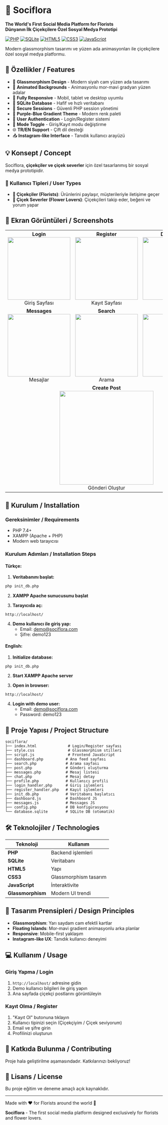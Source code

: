 # 🌺 Sociflora
**The World's First Social Media Platform for Florists**  
**Dünyanın İlk Çiçekçilere Özel Sosyal Medya Prototipi**

[![PHP](https://img.shields.io/badge/PHP-7.4+-777BB4?style=flat&logo=php&logoColor=white)](https://www.php.net/)
[![SQLite](https://img.shields.io/badge/SQLite-3-003B57?style=flat&logo=sqlite&logoColor=white)](https://www.sqlite.org/)
[![HTML5](https://img.shields.io/badge/HTML5-E34F26?style=flat&logo=html5&logoColor=white)](https://developer.mozilla.org/en-US/docs/Web/HTML)
[![CSS3](https://img.shields.io/badge/CSS3-1572B6?style=flat&logo=css3&logoColor=white)](https://developer.mozilla.org/en-US/docs/Web/CSS)
[![JavaScript](https://img.shields.io/badge/JavaScript-ES6+-F7DF1E?style=flat&logo=javascript&logoColor=black)](https://developer.mozilla.org/en-US/docs/Web/JavaScript)

Modern glassmorphism tasarımı ve yüzen ada animasyonları ile çiçekçilere özel sosyal medya platformu.

## 🌸 Özellikler / Features

- 🌸 **Glassmorphism Design** - Modern siyah cam yüzen ada tasarımı
- 🌊 **Animated Backgrounds** - Animasyonlu mor-mavi gradyan yüzen adalar
- 📱 **Fully Responsive** - Mobil, tablet ve desktop uyumlu
- 💎 **SQLite Database** - Hafif ve hızlı veritabanı
- 🔐 **Secure Sessions** - Güvenli PHP session yönetimi
- 🎨 **Purple-Blue Gradient Theme** - Modern renk paleti
- 👤 **User Authentication** - Login/Register sistemi
- 🔄 **Mode Toggle** - Giriş/Kayıt modu değiştirme
- 🌐 **TR/EN Support** - Çift dil desteği
- 📤 **Instagram-like Interface** - Tanıdık kullanıcı arayüzü

## 💡 Konsept / Concept

Sociflora, **çiçekçiler ve çiçek severler** için özel tasarlanmış bir sosyal medya prototipidir.

### 👥 Kullanıcı Tipleri / User Types

- **🌺 Çiçekçiler (Florists)**: Ürünlerini paylaşır, müşterileriyle iletişime geçer
- **🌸 Çiçek Severler (Flower Lovers)**: Çiçekçileri takip eder, beğeni ve yorum yapar

## 📸 Ekran Görüntüleri / Screenshots

<div align="center">

<table>
<tr>
<td align="center"><b>Login</b><br><img src="screenshots/login-screen.png" width="200"><br>Giriş Sayfası</td>
<td align="center"><b>Register</b><br><img src="screenshots/register-screen.png" width="200"><br>Kayıt Sayfası</td>
<td align="center"><b>Dashboard</b><br><img src="screenshots/scroll-screen.png" width="200"><br>Ana Feed</td>
</tr>
<tr>
<td align="center"><b>Messages</b><br><img src="screenshots/chat-screen.png" width="200"><br>Mesajlar</td>
<td align="center"><b>Search</b><br><img src="screenshots/socifind-screen.png" width="200"><br>Arama</td>
<td align="center"><b>Profile</b><br><img src="screenshots/profile-screen.png" width="200"><br>Profil</td>
</tr>
<tr>
<td colspan="3" align="center"><b>Create Post</b><br><img src="screenshots/post-screen.png" width="300"><br>Gönderi Oluştur</td>
</tr>
</table>

</div>

## 🚀 Kurulum / Installation

### Gereksinimler / Requirements

- PHP 7.4+ 
- XAMPP (Apache + PHP)
- Modern web tarayıcısı

### Kurulum Adımları / Installation Steps

#### Türkçe:

1. **Veritabanını başlat:**
```bash
php init_db.php
```

2. **XAMPP Apache sunucusunu başlat**

3. **Tarayıcıda aç:**
```
http://localhost/
```

4. **Demo kullanıcı ile giriş yap:**
   - Email: demo@sociflora.com
   - Şifre: demo123

#### English:

1. **Initialize database:**
```bash
php init_db.php
```

2. **Start XAMPP Apache server**

3. **Open in browser:**
```
http://localhost/
```

4. **Login with demo user:**
   - Email: demo@sociflora.com
   - Password: demo123

## 📁 Proje Yapısı / Project Structure

```
sociflora/
├── index.html              # Login/Register sayfası
├── style.css               # Glassmorphism stilleri
├── script.js               # Frontend JavaScript
├── dashboard.php          # Ana feed sayfası
├── search.php             # Arama sayfası
├── post.php               # Gönderi oluşturma
├── messages.php           # Mesaj listesi
├── chat.php               # Mesaj detay
├── profile.php            # Kullanıcı profili
├── login_handler.php      # Giriş işlemleri
├── register_handler.php   # Kayıt işlemleri
├── init_db.php            # Veritabanı başlatıcı
├── dashboard.js           # Dashboard JS
├── messages.js            # Messages JS
├── config.php             # DB konfigürasyonu
└── database.sqlite        # SQLite DB (otomatik)
```

## 🛠️ Teknolojiler / Technologies

| Teknoloji | Kullanım |
|-----------|----------|
| **PHP** | Backend işlemleri |
| **SQLite** | Veritabanı |
| **HTML5** | Yapı |
| **CSS3** | Glassmorphism tasarım |
| **JavaScript** | İnteraktivite |
| **Glassmorphism** | Modern UI trendi |

## 🎨 Tasarım Prensipleri / Design Principles

- **Glassmorphism**: Yarı saydam cam efektli kartlar
- **Floating Islands**: Mor-mavi gradient animasyonlu arka planlar
- **Responsive**: Mobile-first yaklaşım
- **Instagram-like UX**: Tanıdık kullanıcı deneyimi

## 💻 Kullanım / Usage

### Giriş Yapma / Login
1. `http://localhost/` adresine gidin
2. Demo kullanıcı bilgileri ile giriş yapın
3. Ana sayfada çiçekçi postlarını görüntüleyin

### Kayıt Olma / Register
1. "Kayıt Ol" butonuna tıklayın
2. Kullanıcı tipinizi seçin (Çiçekçiyim / Çiçek seviyorum)
3. Email ve şifre girin
4. Profilinizi oluşturun

## 🤝 Katkıda Bulunma / Contributing

Proje hala geliştirilme aşamasındadır. Katkılarınızı bekliyoruz!

## 📄 Lisans / License

Bu proje eğitim ve deneme amaçlı açık kaynaklıdır.

---

Made with ❤️ for Florists around the world 🌺

**Sociflora** - The first social media platform designed exclusively for florists and flower lovers.
